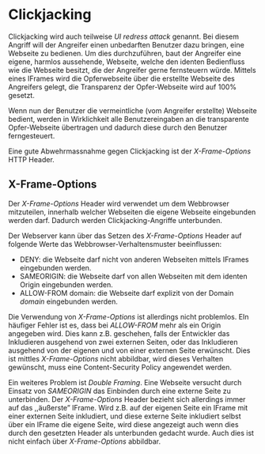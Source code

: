# Clickjacking

Clickjacking wird auch teilweise *UI redress attack* genannt. Bei diesem
Angriff will der Angreifer einen unbedarften Benutzer dazu bringen, eine
Webseite zu bedienen. Um dies durchzuführen, baut der Angreifer eine
eigene, harmlos aussehende, Webseite, welche den identen Bedienfluss wie
die Webseite besitzt, die der Angreifer gerne fernsteuern würde. Mittels
eines IFrames wird die Opferwebseite über die erstellte Webseite des
Angreifers gelegt, die Transparenz der Opfer-Webseite wird auf 100%
gesetzt.

Wenn nun der Benutzer die vermeintliche (vom Angreifer erstellte)
Webseite bedient, werden in Wirklichkeit alle Benutzereingaben an die
transparente Opfer-Webseite übertragen und dadurch diese durch den
Benutzer ferngesteuert.

Eine gute Abwehrmassnahme gegen Clickjacking ist der *X-Frame-Options*
HTTP Header.

## X-Frame-Options

Der *X-Frame-Options* Header wird verwendet um dem Webbrowser
mitzuteilen, innerhalb welcher Webseiten die eigene Webseite eingebunden
werden darf. Dadurch werden Clickjacking-Angriffe unterbunden.

Der Webserver kann über das Setzen des *X-Frame-Options* Header auf
folgende Werte das Webbrowser-Verhaltensmuster beeinflussen:

- DENY: die Webseite darf nicht von anderen Webseiten mittels IFrames
eingebunden werden.
- SAMEORIGIN: die Webseite darf von allen Webseiten mit dem identen Origin
eingebunden werden.
- ALLOW-FROM domain: die Webseite darf explizit von der Domain *domain* eingebunden werden.

Die Verwendung von *X-Frame-Options* ist allerdings nicht problemlos.
EIn häufiger Fehler ist es, dass bei *ALLOW-FROM* mehr als ein Origin
angegeben wird. Dies kann z.B. geschehen, falls der Entwickler das
Inkludieren ausgehend von zwei externen Seiten, oder das Inkludieren
ausgehend von der eigenen und von einer externen Seite erwünscht. Dies
ist mittles *X-Frame-Options* nicht abbildbar, wird dieses Verhalten
gewünscht, muss eine Content-Security Policy angewendet werden.

Ein weiteres Problem ist *Double Framing*. Eine Webseite versucht durch
Einsatz von *SAMEORIGIN* das Einbinden durch eine externe Seite zu
unterbinden. Der *X-Frame-Options* Header bezieht sich allerdings immer
auf das ,,äußerste” IFrame. Wird z.B. auf der eigenen Seite ein IFrame
mit einer externen Seite inkludiert, und diese externe Seite inkludiert
selbst über ein IFrame die eigene Seite, wird diese angezeigt auch wenn
dies durch den gesetzten Header als unterbunden gedacht wurde. Auch dies
ist nicht einfach über *X-Frame-Options* abbildbar.
